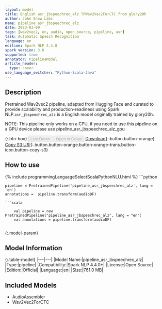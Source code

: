 ```yaml
---
layout: model
title: English asr_jbspeechrec_alz TFWav2Vec2ForCTC from glory20h
author: John Snow Labs
name: pipeline_asr_jbspeechrec_alz
date: 2023-03-09
tags: [wav2vec2, en, audio, open_source, pipeline, asr]
task: Automatic Speech Recognition
language: en
edition: Spark NLP 4.4.0
spark_version: 3.0
supported: true
annotator: PipelineModel
article_header:
  type: cover
use_language_switcher: "Python-Scala-Java"
---
```


## Description

Pretrained Wav2vec2  pipeline, adapted from Hugging Face and curated to provide scalability and production-readiness using Spark NLP.`asr_jbspeechrec_alz` is a English model originally trained by glory20h.

NOTE: This pipeline only works on a CPU, if you need to use this pipeline on a GPU device please use pipeline_asr_jbspeechrec_alz_gpu

{:.btn-box}
<button class="button button-orange" disabled>Live Demo</button>
<button class="button button-orange" disabled>Open in Colab</button>
[Download](https://s3.amazonaws.com/auxdata.johnsnowlabs.com/public/models/pipeline_asr_jbspeechrec_alz_en_4.4.0_3.0_1678376470378.zip){:.button.button-orange}
[Copy S3 URI](s3://auxdata.johnsnowlabs.com/public/models/pipeline_asr_jbspeechrec_alz_en_4.4.0_3.0_1678376470378.zip){:.button.button-orange.button-orange-trans.button-icon.button-copy-s3}

## How to use



<div class="tabs-box" markdown="1">
{% include programmingLanguageSelectScalaPythonNLU.html %}
```python

    pipeline = PretrainedPipeline('pipeline_asr_jbspeechrec_alz', lang = 'en')
    annotations =  pipeline.transform(audioDF)
    
```
```scala

    val pipeline = new PretrainedPipeline("pipeline_asr_jbspeechrec_alz", lang = "en")
    val annotations = pipeline.transform(audioDF)
    
```
</div>

{:.model-param}
## Model Information

{:.table-model}
|---|---|
|Model Name:|pipeline_asr_jbspeechrec_alz|
|Type:|pipeline|
|Compatibility:|Spark NLP 4.4.0+|
|License:|Open Source|
|Edition:|Official|
|Language:|en|
|Size:|761.0 MB|

## Included Models

- AudioAssembler
- Wav2Vec2ForCTC